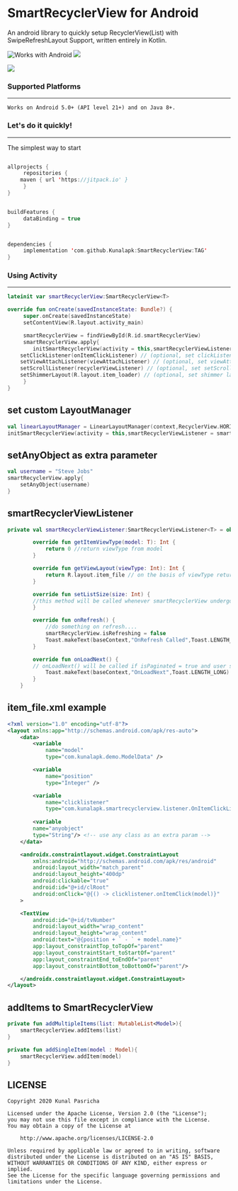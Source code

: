 # SmartRecyclerView for Android
An android library to quickly setup RecyclerView(List) with SwipeRefreshLayout Support, written entirely in Kotlin.

![Works with Android](https://img.shields.io/badge/Works_with-Android-green?style=flat-square)
[![](https://jitpack.io/v/Kunalapk/SmartRecyclerView.svg)](https://jitpack.io/#Kunalapk/SmartRecyclerView)

<img src="https://media.makeameme.org/created/howd-you-do.jpg">

### Supported Platforms
-----------------------
```
Works on Android 5.0+ (API level 21+) and on Java 8+.
```

### Let's do it quickly!
---------------------------
The simplest way to start

```kotlin

allprojects {
     repositories {
	maven { url 'https://jitpack.io' }
     }
}


buildFeatures {
     dataBinding = true
}


dependencies {
     implementation 'com.github.Kunalapk:SmartRecyclerView:TAG'
}
```

### Using Activity
---------------------------

```kotlin
lateinit var smartRecyclerView:SmartRecyclerView<T>
```

```kotlin
override fun onCreate(savedInstanceState: Bundle?) {
     super.onCreate(savedInstanceState)
     setContentView(R.layout.activity_main)

     smartRecyclerView = findViewById(R.id.smartRecyclerView)
     smartRecyclerView.apply{
     	initSmartRecyclerView(activity = this,smartRecyclerViewListener = smartRecyclerViewListener,isPaginated = true)
	setClickListener(onItemClickListener) // (optional, set clickListener on recyclerview items)
	setViewAttachListener(viewAttachListener) // (optional, set viewAttachListener on recyclerview items)
	setScrollListener(recyclerViewListener) // (optional, set setScrollListener on recyclerview items)
	setShimmerLayout(R.layout.item_loader) // (optional, set shimmer layout while user waits for the data to load)
     }
}

```

## set custom LayoutManager
```kotlin
val linearLayoutManager = LinearLayoutManager(context,RecyclerView.HORIZONTAL,false)
initSmartRecyclerView(activity = this,smartRecyclerViewListener = smartRecyclerViewListener,isPaginated = true, layoutManager = linearLayoutManager)

```

## setAnyObject as extra parameter
```kotlin
val username = "Steve Jobs"
smartRecyclerView.apply{
    setAnyObject(username)
}
```

## smartRecyclerViewListener
```kotlin
private val smartRecyclerViewListener:SmartRecyclerViewListener<T> = object:SmartRecyclerViewListener<T>{

        override fun getItemViewType(model: T): Int {
            return 0 //return viewType from model
        }

        override fun getViewLayout(viewType: Int): Int {
            return R.layout.item_file // on the basis of viewType return the layout you want for the recyclerview item.
        }

        override fun setListSize(size: Int) {
	    //this method will be called whenever smartRecyclerView undergoes any operation.
        }

        override fun onRefresh() {
            //do something on refresh....
            smartRecyclerView.isRefreshing = false
            Toast.makeText(baseContext,"OnRefresh Called",Toast.LENGTH_LONG).show()
        }

        override fun onLoadNext() {
	    // onLoadNext() will be called if isPaginated = true and user scrolls to bottom or the smartRecyclerView.
            Toast.makeText(baseContext,"OnLoadNext",Toast.LENGTH_LONG).show()
        }
    }
```

## item_file.xml example
```xml
<?xml version="1.0" encoding="utf-8"?>
<layout xmlns:app="http://schemas.android.com/apk/res-auto">
    <data>
        <variable
            name="model"
            type="com.kunalapk.demo.ModelData" />

        <variable
            name="position"
            type="Integer" />

        <variable
            name="clicklistener"
            type="com.kunalapk.smartrecyclerview.listener.OnItemClickListener" />
	    
    	<variable
	    name="anyobject"
	    type="String"/> <!-- use any class as an extra param -->
    </data>

    <androidx.constraintlayout.widget.ConstraintLayout
        xmlns:android="http://schemas.android.com/apk/res/android"
        android:layout_width="match_parent"
        android:layout_height="400dp"
        android:clickable="true"
        android:id="@+id/clRoot"
        android:onClick="@{() -> clicklistener.onItemClick(model)}"
	>

	<TextView
	    android:id="@+id/tvNumber"
	    android:layout_width="wrap_content"
	    android:layout_height="wrap_content"
	    android:text="@{position + ` - ` + model.name}"
	    app:layout_constraintTop_toTopOf="parent"
	    app:layout_constraintStart_toStartOf="parent"
	    app:layout_constraintEnd_toEndOf="parent"
	    app:layout_constraintBottom_toBottomOf="parent"/>

    </androidx.constraintlayout.widget.ConstraintLayout>
</layout>
```

## addItems to SmartRecyclerView
```kotlin
private fun addMultipleItems(list: MutableList<Model>){
    smartRecyclerView.addItems(list)
}

private fun addSingleItem(model : Model){
    smartRecyclerView.addItem(model)
}

```

## LICENSE
	Copyright 2020 Kunal Pasricha

	Licensed under the Apache License, Version 2.0 (the "License");
	you may not use this file except in compliance with the License.
	You may obtain a copy of the License at

	    http://www.apache.org/licenses/LICENSE-2.0

	Unless required by applicable law or agreed to in writing, software
	distributed under the License is distributed on an "AS IS" BASIS,
	WITHOUT WARRANTIES OR CONDITIONS OF ANY KIND, either express or implied.
	See the License for the specific language governing permissions and
	limitations under the License.
